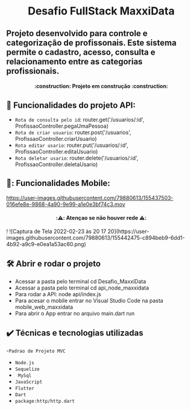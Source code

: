 <h1 align="center"> Desafio FullStack MaxxiData </h1>

## Projeto desenvolvido para controle e categorização de profissonais. Este sistema permite o cadastro, acesso, consulta e relacionamento entre as categorias profissionais.
<h4 align="center"> 
    :construction:  Projeto em construção  :construction:
</h4>

## :hammer: Funcionalidades do projeto API:
- `Rota de consulta pelo id`: router.get('/usuarios/:id', ProfissaoController.pegaUmaPessoa) 
- `Rota de criar usuario`: router.post('/usuarios', ProfissaoController.criarUsuario) 
- `Rota editar usario`: router.put('/usuarios/:id', ProfissaoController.editaUsuario)
- `Rota deletar usario`: router.delete('/usuarios/:id', ProfissaoController.deletaUsario)

## 📱: Funcionalidades Mobile:


https://user-images.githubusercontent.com/79880613/155437503-016efe8e-9868-4a90-9e99-a1e0e3bf74c3.mov

<h4 align="center"> 
    :⚠️:  Atençao se não houver rede ⚠️:
</h4>!
![Captura de Tela 2022-02-23 às 20 17 20](https://user-images.githubusercontent.com/79880613/155442475-c894beb9-6dd1-4b92-a9c9-e0ea1a53ac60.png)



## 🛠️ Abrir e rodar o projeto

- Acessar a pasta pelo terminal  cd Desafio_MaxxiData
- Acessar a pasta pelo terminal cd api_node_maxxidata
- Para rodar a API: node api/index.js
- Para acesar o mobile entrar no Visual Studio Code na pasta mobile_web_maxxidata
- Para abrir o App entrar no arquivo main.dart run

## ✔️ Técnicas e tecnologias utilizadas

-``Padrao de Projeto MVC``
- ``Node.js``
- ``Sequelize``
- `` MySql``
- ``JavaScript``
- ``Flutter``
- ``Dart``
- ``package:http/http.dart``
